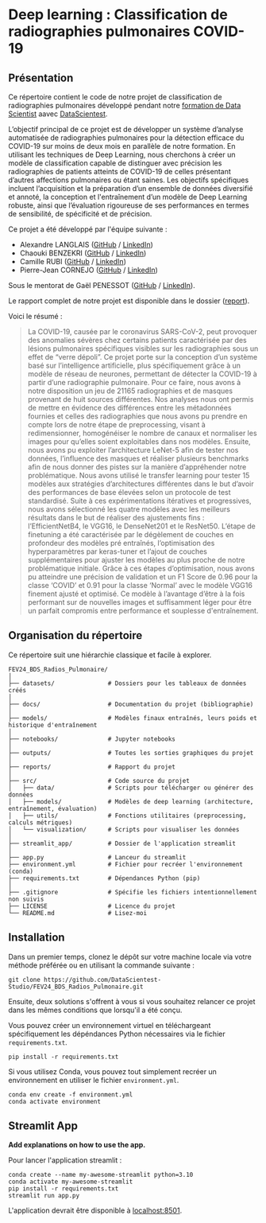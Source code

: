 # Deep learning : Classification de radiographies pulmonaires COVID-19

## Présentation

Ce répertoire contient le code de notre projet de classification de radiographies pulmonaires développé pendant notre [formation de Data Scientist](https://datascientest.com/en/data-scientist-course) aavec [DataScientest](https://datascientest.com/).

L’objectif principal de ce projet est de développer un système d’analyse automatisée de radiographies pulmonaires pour la détection efficace du COVID-19 sur moins de deux mois en parallèle de notre formation. 
En utilisant les techniques de Deep Learning, nous cherchons à créer un modèle de classification capable de distinguer avec précision les radiographies de patients atteints de COVID-19 de celles présentant d’autres affections pulmonaires ou étant saines. Les objectifs spécifiques incluent l’acquisition et la préparation d’un ensemble de données diversifié et annoté, la conception et l'entraînement d’un modèle de Deep Learning robuste, ainsi que l’évaluation rigoureuse de ses performances en termes de sensibilité, de spécificité et de précision.

Ce projet a été développé par l'équipe suivante :
- Alexandre LANGLAIS ([GitHub](https://github.com/a-langlais/) / [LinkedIn](http://www.linkedin.com/in/alexlanglais/))
- Chaouki BENZEKRI ([GitHub](https://github.com/ChaoukiBenzekri/) / [LinkedIn](https://www.linkedin.com/in/chaouki-benzekri-3b0b57136/))
- Camille RUBI ([GitHub](https://github.com/Rubicamille ) / [LinkedIn](https://www.linkedin.com/in/camille-rubi/))
- Pierre-Jean CORNEJO ([GitHub](https://github.com/PJCornejo) / [LinkedIn](https://www.linkedin.com/in/pierre-jean-cornejo-74a3b0b6/))

Sous le mentorat de Gaël PENESSOT ([GitHub](https://github.com/gpenessot/) / [LinkedIn](http://www.linkedin.com/in/gael-penessot/)).

Le rapport complet de notre projet est disponible dans le dossier ([report](./report)).

Voici le résumé :

> La COVID-19, causée par le coronavirus SARS-CoV-2, peut provoquer des anomalies sévères chez certains patients caractérisée par des lésions pulmonaires spécifiques visibles sur les radiographies sous un effet de “verre dépoli”. Ce projet porte sur la conception d’un système basé sur l’intelligence artificielle, plus spécifiquement grâce à un modèle de réseau de neurones, permettant de détecter la COVID-19 à partir d’une radiographie pulmonaire. Pour ce faire, nous avons à notre disposition un jeu de 21165 radiographies et de masques provenant de huit sources différentes. 
Nos analyses nous ont permis de mettre en évidence des différences entre les métadonnées fournies et celles des radiographies que nous avons pu prendre en compte lors de notre étape de preprocessing, visant à redimensionner, homogénéiser le nombre de canaux et normaliser les images pour qu’elles soient exploitables dans nos modèles. Ensuite, nous avons pu exploiter l’architecture LeNet-5 afin de tester nos données, l’influence des masques et réaliser plusieurs benchmarks afin de nous donner des pistes sur la manière d’appréhender notre problématique. Nous avons utilisé le transfer learning pour tester 15 modèles aux stratégies d’architectures différentes dans le but d’avoir des performances de base élevées selon un protocole de test standardisé. Suite à ces expérimentations itératives et progressives, nous avons sélectionné les quatre modèles avec les meilleurs résultats dans le but de réaliser des ajustements fins : l’EfficientNetB4, le VGG16, le DenseNet201 et le ResNet50. 
L’étape de finetuning a été caractérisée par le dégèlement de couches en profondeur des modèles pré entraînés, l’optimisation des hyperparamètres par keras-tuner et l’ajout de couches supplémentaires pour ajuster les modèles au plus proche de notre problématique initiale. Grâce à ces étapes d’optimisation, nous avons pu atteindre une précision de validation et un F1 Score de 0.96 pour la classe ‘COVID’ et 0.91 pour la classe ‘Normal’ avec le modèle VGG16 finement ajusté et optimisé. Ce modèle à l’avantage d’être à la fois performant sur de nouvelles images et suffisamment léger pour être un parfait compromis entre performance et souplesse d'entraînement.

## Organisation du répertoire

Ce répertoire suit une hiérarchie classique et facile à explorer.

```
FEV24_BDS_Radios_Pulmonaire/
│
├── datasets/               # Dossiers pour les tableaux de données créés
│
├── docs/                   # Documentation du projet (bibliographie)
│
├── models/                 # Modèles finaux entraînés, leurs poids et historique d'entraînement
│
├── notebooks/              # Jupyter notebooks
│
├── outputs/                # Toutes les sorties graphiques du projet
│
├── reports/                # Rapport du projet
│
├── src/                    # Code source du projet
│   ├── data/               # Scripts pour télécharger ou générer des données
│   ├── models/             # Modèles de deep learning (architecture, entraînement, évaluation)
│   ├── utils/              # Fonctions utilitaires (preprocessing, calculs métriques)
│   └── visualization/      # Scripts pour visualiser les données
│
├── streamlit_app/          # Dossier de l'application streamlit
│
├── app.py                  # Lanceur du streamlit
├── environment.yml         # Fichier pour recréer l'environnement (conda)
├── requirements.txt        # Dépendances Python (pip)
│
├── .gitignore              # Spécifie les fichiers intentionnellement non suivis
├── LICENSE                 # Licence du projet
└── README.md               # Lisez-moi
```

## Installation

Dans un premier temps, clonez le dépôt sur votre machine locale via votre méthode préférée ou en utilisant la commande suivante :

```shell
git clone https://github.com/DataScientest-Studio/FEV24_BDS_Radios_Pulmonaire.git
```

Ensuite, deux solutions s'offrent à vous si vous souhaitez relancer ce projet dans les mêmes conditions que lorsqu'il a été conçu.

Vous pouvez créer un environnement virtuel en téléchargeant spécifiquement les dépéndances Python nécessaires via le fichier `requirements.txt`.

```shell
pip install -r requirements.txt
```

Si vous utilisez Conda, vous pouvez tout simplement recréer un environnement en utiliser le fichier `environment.yml`.

```shell
conda env create -f environment.yml
conda activate environment
```

## Streamlit App

**Add explanations on how to use the app.**

Pour lancer l'application streamlit :

```shell
conda create --name my-awesome-streamlit python=3.10
conda activate my-awesome-streamlit
pip install -r requirements.txt
streamlit run app.py
```

L'application devrait être disponible à [localhost:8501](http://localhost:8501).
